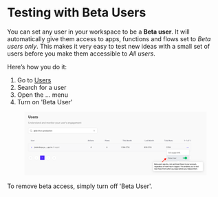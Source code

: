 # Testing with Beta Users

You can set any user in your workspace to be a **Beta user**. It will automatically give them access to apps, functions and flows set to _Beta users only_. This makes it very easy to test new ideas with a small set of users before you make them accessible to _All users_.

Here’s how you do it:

1. Go to [Users](https://app.integry.io/wapp/view/users/)
2. Search for a user&#x20;
3. Open the ... menu
4. Turn on 'Beta User'

<figure><img src="../.gitbook/assets/image (61).png" alt=""><figcaption></figcaption></figure>

To remove beta access, simply turn off 'Beta User'.
